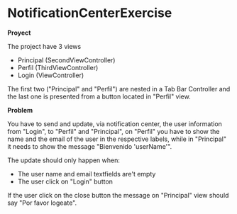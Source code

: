 # NotificationCenterExercise

**Proyect**

The project have 3 views
- Principal (SecondViewController)
- Perfil (ThirdViewController)
- Login (ViewController)

The first two ("Principal" and "Perfil") are nested in a Tab Bar Controller and the last one is presented from a button located in "Perfil" view.

**Problem**

You have to send and update, via notification center, the user information from "Login", to "Perfil" and "Principal", on "Perfil" you have to show the name and the email of the user in the respective labels, while in "Principal" it needs to show the message "Bienvenido 'userName'".

The update should only happen when:
- The user name and email textfields are't empty
- The user click on "Login" button

If the user click on the close button the message on "Principal" view should say "Por favor logeate".
